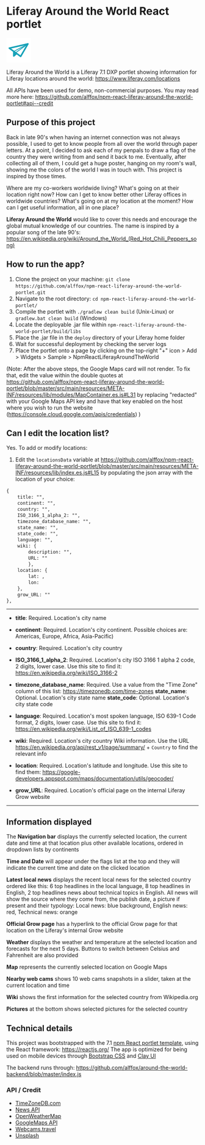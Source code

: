 # Liferay Around the World React portlet

![A paper airplane](https://github.com/alffox/npm-react-liferay-around-the-world-portlet/blob/master/src/main/resources/META-INF/resources/images/logo.svg)

Liferay Around the World is a Liferay 7.1 DXP portlet showing information for Liferay locations around the world: https://www.liferay.com/locations

All APIs have been used for demo, non-commercial purposes. You may read more here: https://github.com/alffox/npm-react-liferay-around-the-world-portlet#api--credit

## Purpose of this project

Back in late 90's when having an internet connection was not always possible, I used to get to know people from all over the world through paper letters. At a point, I decided to ask each of my penpals to draw a flag of the country they were writing from and send it back to me. Eventually, after collecting all of them, I could get a huge poster, hanging on my room's wall, showing me the colors of the world I was in touch with. This project is inspired by those times.

Where are my co-workers worldwide living? What's going on at their location right now? How can I get to know better other Liferay offices in worldwide countries? What's going on at my location at the moment? How can I get useful information, all in one place?

**Liferay Around the World** would like to cover this needs and encourage the global mutual knowledge of our countries. The name is inspired by a popular song of the late 90's: https://en.wikipedia.org/wiki/Around_the_World_(Red_Hot_Chili_Peppers_song)

## How to run the app?

1. Clone the project on your machine: `git clone https://github.com/alffox/npm-react-liferay-around-the-world-portlet.git`
2. Navigate to the root directory: `cd npm-react-liferay-around-the-world-portlet/`
3. Compile the portlet with `./gradlew clean build` (Unix-Linux) or `gradlew.bat clean build` (Windows)
4. Locate the deployable .jar file within `npm-react-liferay-around-the-world-portlet/build/libs`
5. Place the .jar file in the `deploy` directory of your Liferay home folder
6. Wait for successful deployment by checking the server logs
7. Place the portlet onto a page by clicking on the top-right "+" icon > Add > Widgets > Sample > NpmReactLiferayAroundTheWorld

(Note: After the above steps, the Google Maps card will not render. To fix that, edit the value within the double quotes at https://github.com/alffox/npm-react-liferay-around-the-world-portlet/blob/master/src/main/resources/META-INF/resources/lib/modules/MapContainer.es.js#L31 by replacing "redacted" with your Google Maps API key and have that key enabled on the host where you wish to run the website (https://console.cloud.google.com/apis/credentials) )

## Can I edit the location list?

Yes. To add or modify locations:

1. Edit the `locationsData` variable at https://github.com/alffox/npm-react-liferay-around-the-world-portlet/blob/master/src/main/resources/META-INF/resources/lib/index.es.js#L15 by populating the json array with the location of your choice:

```
{
    title: "",
    continent: "",
    country: "",
    ISO_3166_1_alpha_2: "",
    timezone_database_name: "",
    state_name: "",
    state_code: "",
    language: "",
    wiki: {
        description: "",
        URL: ""
        },
    location: {
        lat: ,
        lon:
    },
    grow_URL: ""
},

```

---

- **title**: Required. Location's city name
- **continent**: Required. Location's city continent. Possible choices are: Americas, Europe, Africa, Asia-Pacific)
- **country**: Required. Location's city country
- **ISO_3166_1_alpha_2**: Required. Location's city ISO 3166 1 alpha 2 code, 2 digits, lower case. Use this site to find it: https://en.wikipedia.org/wiki/ISO_3166-2
- **timezone_database_name**: Required. Use a value from the "Time Zone" column of this list: https://timezonedb.com/time-zones
  **state_name**: Optional. Location's city state name
  **state_code**: Optional. Location's city state code
- **language**: Required. Location's most spoken language, ISO 639-1 Code format, 2 digits, lower case. Use this site to find it: https://en.wikipedia.org/wiki/List_of_ISO_639-1_codes
- **wiki**: Required. Location's city country Wiki information. Use the URL https://en.wikipedia.org/api/rest_v1/page/summary/ + `Country` to find the relevant info
- **location**: Required. Location's latitude and longitude. Use this site to find them: https://google-developers.appspot.com/maps/documentation/utils/geocoder/

- **grow_URL**: Required. Location's official page on the internal Liferay Grow website

---

## Information displayed

The **Navigation bar** displays the currently selected location, the current date and time at that location plus other available locations, ordered in dropdown lists by continents

**Time and Date** will appear under the flags list at the top and they will indicate the current time and date on the clicked location

**Latest local news** displays the recent local news for the selected country ordered like this: 6 top headlines in the local language, 8 top headlines in English, 2 top headlines news about technical topics in English. All news will show the source where they come from, the publish date, a picture if present and their typology: Local news: blue background, English news: red, Technical news: orange

**Official Grow page** has a hyperlink to the official Grow page for that location on the Liferay's internal Grow website

**Weather** displays the weather and temperature at the selected location and forecasts for the next 5 days. Buttons to switch between Celsius and Fahrenheit are also provided

**Map** represents the currently selected location on Google Maps

**Nearby web cams** shows 10 web cams snapshots in a slider, taken at the current location and time

**Wiki** shows the first information for the selected country from Wikipedia.org

**Pictures** at the bottom shows selected pictures for the selected country

## Technical details

This project was bootstrapped with the 7.1 [npm React portlet template](https://portal.liferay.dev/docs/7-1/tutorials/-/knowledge_base/t/using-react-in-your-portlets), using the React framework: https://reactjs.org/
The app is optimized for being used on mobile devices through [Bootstrap CSS](https://getbootstrap.com/docs/4.1/getting-started/introduction/) and [Clay UI](https://clayui.com/)

The backend runs through: https://github.com/alffox/around-the-world-backend/blob/master/index.js

### API / Credit

- [TimeZoneDB.com](https://timezonedb.com/)
- [News API](https://newsapi.org/)
- [OpenWeatherMap](https://openweathermap.org/)
- [GoogleMaps API](https://developers.google.com/maps/documentation/)
- [Webcams.travel](https://www.webcams.travel/)
- [Unsplash](https://unsplash.com/)
